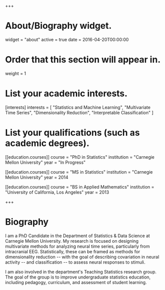 +++
# About/Biography widget.
widget = "about"
active = true
date = 2016-04-20T00:00:00

# Order that this section will appear in.
weight = 1

# List your academic interests.
[interests]
  interests = [
    "Statistics and Machine Learning",
    "Multivariate Time Series",
    "Dimensionality Reduction",
    "Interpretable Classification"
  ]

# List your qualifications (such as academic degrees).
[[education.courses]]
  course = "PhD in Statistics"
  institution = "Carnegie Mellon University"
  year = "In Progress"

[[education.courses]]
  course = "MS in Statistics"
  institution = "Carnegie Mellon University"
  year = 2014

[[education.courses]]
  course = "BS in Applied Mathematics"
  institution = "University of California, Los Angeles"
  year = 2013
 
+++

# Biography

I am a PhD Candidate in the Department of Statistics & Data Science at Carnegie Mellon University. My research is focused on designing multivariate methods for analyzing neural time series, particularly from intracranial EEG. Statistically, these can be framed as methods for dimensionality reduction -- with the goal of describing covariation in neural activity -- and classification -- to assess neural responses to stimuli. 

I am also involved in the department's Teaching Statistics research group. The goal of the group is to improve undergraduate statistics education, including pedagogy, curriculum, and assessment of student learning.